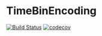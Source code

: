 # TimeBinEncoding

[![Build Status](https://github.com/NiklasEuler/TimeBinEncoding.jl/actions/workflows/CI.yml/badge.svg?branch=main)](https://github.com/NiklasEuler/TimeBinEncoding.jl/actions/workflows/CI.yml?query=branch%3Amain)
[![codecov](https://codecov.io/gh/NiklasEuler/TimeBinEncoding.jl/graph/badge.svg?token=6957L439O7)](https://codecov.io/gh/NiklasEuler/TimeBinEncoding.jl)
